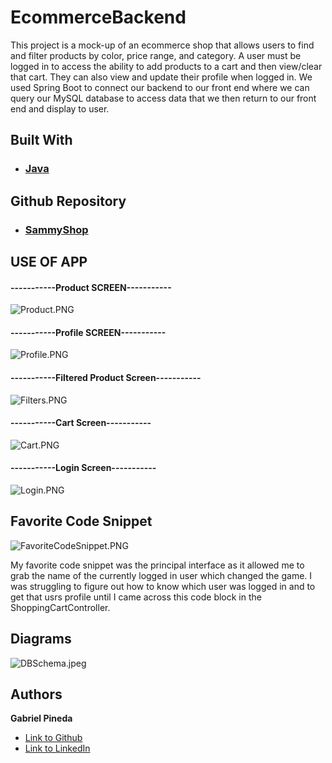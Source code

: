 # EcommerceBackend

This project is a mock-up of an ecommerce shop that allows users to find and filter products by color, price range,
and category. A user must be logged in to access the ability to add products to a cart and then view/clear that cart.
They can also view and update their profile when logged in.
We used Spring Boot to connect our backend to our front end where we can query our MySQL database
to access data that we then return to our front end and display to user.

## Built With
* ### [Java](https://www.java.com/en/)

## Github Repository
- ### [SammyShop](https://github.com/GabrielPineda808/EcommerceBackend)

## USE OF APP
#### -----------Product SCREEN-----------

![Product.PNG]()

#### -----------Profile SCREEN-----------

![Profile.PNG]()

#### -----------Filtered Product Screen-----------

![Filters.PNG]()

#### -----------Cart Screen-----------

![Cart.PNG]()

#### -----------Login Screen-----------

![Login.PNG]()

## Favorite Code Snippet

![FavoriteCodeSnippet.PNG]()

My favorite code snippet was the principal interface as it allowed me to grab the name of the currently logged in user
which changed the game. I was struggling to figure out how to know which user was logged in and to get that usrs profile
until I came across this code block in the ShoppingCartController.
## Diagrams

![DBSchema.jpeg]()

## Authors

**Gabriel Pineda**
- [Link to Github](https://github.com/GabrielPineda808)
- [Link to LinkedIn](https://www.linkedin.com/in/gabriel-omar-pineda/)
